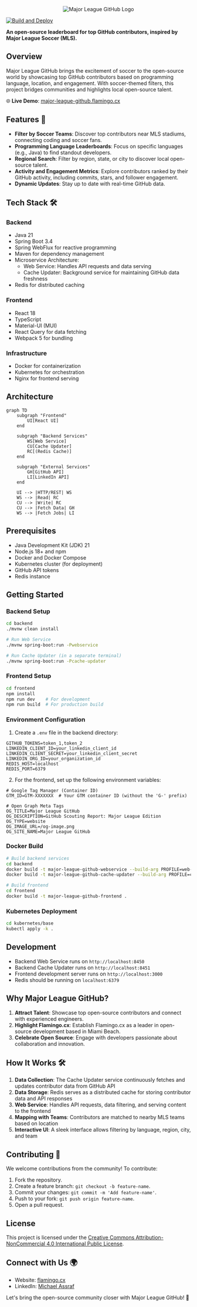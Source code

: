 <div align="center">
  <img src="https://raw.githubusercontent.com/flamingo-stack/major-league-github/main/frontend/public/og-image-transparent.png" alt="Major League GitHub Logo"/>
</div>

[![Build and Deploy](https://github.com/flamingo-stack/major-league-github/actions/workflows/deploy.yml/badge.svg)](https://github.com/flamingo-stack/major-league-github/actions/workflows/deploy.yml)

**An open-source leaderboard for top GitHub contributors, inspired by Major League Soccer (MLS).**

## Overview
Major League GitHub brings the excitement of soccer to the open-source world by showcasing top GitHub contributors based on programming language, location, and engagement. With soccer-themed filters, this project bridges communities and highlights local open-source talent.

🌐 **Live Demo**: [major-league-github.flamingo.cx](https://major-league-github.flamingo.cx/)

## Features 🚀
- **Filter by Soccer Teams**: Discover top contributors near MLS stadiums, connecting coding and soccer fans.
- **Programming Language Leaderboards**: Focus on specific languages (e.g., Java) to find standout developers.
- **Regional Search**: Filter by region, state, or city to discover local open-source talent.
- **Activity and Engagement Metrics**: Explore contributors ranked by their GitHub activity, including commits, stars, and follower engagement.
- **Dynamic Updates**: Stay up to date with real-time GitHub data.

## Tech Stack 🛠️

### Backend
- Java 21
- Spring Boot 3.4
- Spring WebFlux for reactive programming
- Maven for dependency management
- Microservice Architecture:
  - Web Service: Handles API requests and data serving
  - Cache Updater: Background service for maintaining GitHub data freshness
- Redis for distributed caching

### Frontend
- React 18
- TypeScript
- Material-UI (MUI)
- React Query for data fetching
- Webpack 5 for bundling

### Infrastructure
- Docker for containerization
- Kubernetes for orchestration
- Nginx for frontend serving

## Architecture
```mermaid
graph TD
    subgraph "Frontend"
        UI[React UI]
    end

    subgraph "Backend Services"
        WS[Web Service]
        CU[Cache Updater]
        RC[(Redis Cache)]
    end

    subgraph "External Services"
        GH[GitHub API]
        LI[LinkedIn API]
    end

    UI --> |HTTP/REST| WS
    WS --> |Read| RC
    CU --> |Write| RC
    CU --> |Fetch Data| GH
    WS --> |Fetch Jobs| LI
```

## Prerequisites
- Java Development Kit (JDK) 21
- Node.js 18+ and npm
- Docker and Docker Compose
- Kubernetes cluster (for deployment)
- GitHub API tokens
- Redis instance

## Getting Started

### Backend Setup
```bash
cd backend
./mvnw clean install

# Run Web Service
./mvnw spring-boot:run -Pwebservice

# Run Cache Updater (in a separate terminal)
./mvnw spring-boot:run -Pcache-updater
```

### Frontend Setup
```bash
cd frontend
npm install
npm run dev    # For development
npm run build  # For production build
```

### Environment Configuration
1. Create a `.env` file in the backend directory:
```env
GITHUB_TOKENS=token_1,token_2
LINKEDIN_CLIENT_ID=your_linkedin_client_id
LINKEDIN_CLIENT_SECRET=your_linkedin_client_secret
LINKEDIN_ORG_ID=your_organization_id
REDIS_HOST=localhost
REDIS_PORT=6379
```

2. For the frontend, set up the following environment variables:
```env
# Google Tag Manager (Container ID)
GTM_ID=GTM-XXXXXXX  # Your GTM container ID (without the 'G-' prefix)

# Open Graph Meta Tags
OG_TITLE=Major League GitHub
OG_DESCRIPTION=GitHub Scouting Report: Major League Edition
OG_TYPE=website
OG_IMAGE_URL=/og-image.png
OG_SITE_NAME=Major League GitHub
```

### Docker Build
```bash
# Build backend services
cd backend
docker build -t major-league-github-webservice --build-arg PROFILE=web-service .
docker build -t major-league-github-cache-updater --build-arg PROFILE=cache-updater .

# Build frontend
cd frontend
docker build -t major-league-github-frontend .
```

### Kubernetes Deployment
```bash
cd kubernetes/base
kubectl apply -k .
```

## Development
- Backend Web Service runs on `http://localhost:8450`
- Backend Cache Updater runs on `http://localhost:8451`
- Frontend development server runs on `http://localhost:3000`
- Redis should be running on `localhost:6379`

## Why Major League GitHub?
1. **Attract Talent**: Showcase top open-source contributors and connect with experienced engineers.
2. **Highlight Flamingo.cx**: Establish Flamingo.cx as a leader in open-source development based in Miami Beach.
3. **Celebrate Open Source**: Engage with developers passionate about collaboration and innovation.

## How It Works 🛠️
1. **Data Collection**: The Cache Updater service continuously fetches and updates contributor data from GitHub API
2. **Data Storage**: Redis serves as a distributed cache for storing contributor data and API responses
3. **Web Service**: Handles API requests, data filtering, and serving content to the frontend
4. **Mapping with Teams**: Contributors are matched to nearby MLS teams based on location
5. **Interactive UI**: A sleek interface allows filtering by language, region, city, and team

## Contributing 🤝
We welcome contributions from the community! To contribute:
1. Fork the repository.
2. Create a feature branch: `git checkout -b feature-name`.
3. Commit your changes: `git commit -m 'Add feature-name'`.
4. Push to your fork: `git push origin feature-name`.
5. Open a pull request.

## License
This project is licensed under the [Creative Commons Attribution-NonCommercial 4.0 International Public License](LICENSE).

## Connect with Us 🌍
- Website: [flamingo.cx](https://flamingo.cx)
- LinkedIn: [Michael Assraf](https://linkedin.com/in/michaelassraf)

Let's bring the open-source community closer with Major League GitHub! 🌟
